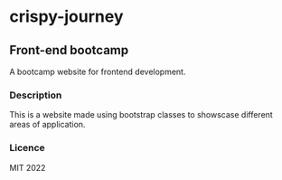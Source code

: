 # crispy-journey
## Front-end bootcamp
A bootcamp website for frontend development.
### Description
This is a website made using bootstrap classes to showscase different areas of application.
### Licence 
MIT 2022
